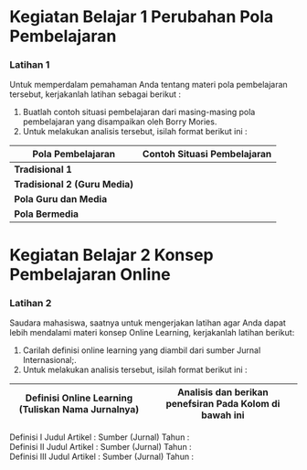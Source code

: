 # __Kegiatan Belajar 1 Perubahan Pola Pembelajaran__

### __Latihan 1__

Untuk memperdalam pemahaman Anda tentang materi pola pembelajaran tersebut, kerjakanlah latihan sebagai berikut :

1. Buatlah contoh situasi pembelajaran dari masing-masing pola pembelajaran yang disampaikan oleh Borry Mories.
2. Untuk melakukan analisis tersebut, isilah format berikut ini :


|     __Pola Pembelajaran__      | __Contoh Situasi Pembelajaran__ |
|--------------------------------|---------------------------------|
|__Tradisional 1__               |                                 |
|__Tradisional 2 (Guru Media)__  |                                 |
|__Pola Guru dan Media__         |                                 |
|__Pola Bermedia__               |                                 |

# __Kegiatan Belajar 2 Konsep Pembelajaran Online__

### __Latihan 2__

Saudara mahasiswa, saatnya untuk mengerjakan latihan agar Anda dapat lebih mendalami materi konsep Online Learning, kerjakanlah latihan berikut:
1. Carilah definisi online learning yang diambil dari sumber Jurnal Internasional;.
2. Untuk melakukan analisis tersebut, isilah format berikut ini :

|__Definisi Online Learning (Tuliskan Nama Jurnalnya)__|__Analisis dan berikan penefsiran Pada Kolom di bawah ini__|
|------------------------------------------------------|-----------------------------------------------------------|
 Definisi I
 Judul Artikel :
 Sumber (Jurnal)
 Tahun :                                                                                                          
 Definisi II
  Judul Artikel :
  Sumber (Jurnal)
  Tahun :                                                                                                         
  Definisi III
  Judul Artikel :
  Sumber (Jurnal)
  Tahun :                                                                                                        


